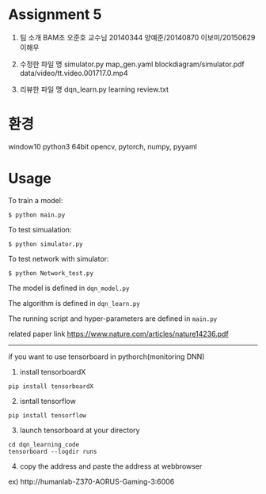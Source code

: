 # Assignment 5

1. 팀 소개
BAM조
오준호 교수님
20140344 양예준/20140870 이보미/20150629 이해우

2. 수정한 파일 명
simulator.py
map_gen.yaml
blockdiagram/simulator.pdf
data/video/tt.video.001717.0.mp4

3. 리뷰한 파일 명
dqn_learn.py
learning review.txt

# 환경
window10
python3 64bit
opencv, pytorch, numpy, pyyaml

# Usage

To train a model:

```
$ python main.py

```

To test simualation:

```
$ python simulator.py

```

To test network with simulator:

```
$ python Network_test.py

```


The model is defined in `dqn_model.py`

The algorithm is defined in `dqn_learn.py`

The running script and hyper-parameters are defined in `main.py`

related paper link https://www.nature.com/articles/nature14236.pdf

-------------------------------------------------------------------
if you want to use tensorboard in pythorch(monitoring DNN)

1. install  tensorboardX
```
pip install tensorboardX
```
2. isntall tensorflow
```
pip install tensorflow
```
3. launch tensorboard at your directory
```
cd dqn_learning_code
tensorboard --logdir runs
```
4. copy the address and paste the address at webbrowser

ex) http://humanlab-Z370-AORUS-Gaming-3:6006